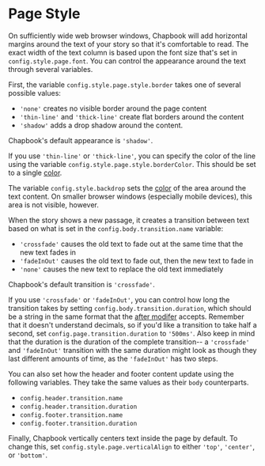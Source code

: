 # Page Style

On sufficiently wide web browser windows, Chapbook will add horizontal margins around the text of your story so that it's comfortable to read. The exact width of the text column is based upon the font size that's set in `config.style.page.font`. You can control the appearance around the text through several variables.

First, the variable `config.style.page.style.border` takes one of several possible values:

- `'none'` creates no visible border around the page content
- `'thin-line'` and `'thick-line'` create flat borders around the content
- `'shadow'` adds a drop shadow around the content.

Chapbook's default appearance is `'shadow'`.

If you use `'thin-line'` or `'thick-line'`, you can specify the color of the line using the variable `config.style.page.style.borderColor`. This should be set to a single [color].

The variable `config.style.backdrop` sets the [color] of the area around the text content. On smaller browser windows (especially mobile devices), this area is not visible, however.

When the story shows a new passage, it creates a transition between text based on what is set in the `config.body.transition.name` variable:

- `'crossfade'` causes the old text to fade out at the same time that the new text fades in
- `'fadeInOut'` causes the old text to fade out, then the new text to fade in
- `'none'` causes the new text to replace the old text immediately

Chapbook's default transition is `'crossfade'`.

If you use `'crossfade'` or `'fadeInOut'`, you can control how long the transition takes by setting `config.body.transition.duration`, which should be a string in the same format that the [after modifer][after] accepts. Remember that it doesn't understand decimals, so if you'd like a transition to take half a second, set `config.page.transition.duration` to `'500ms'`. Also keep in mind that the duration is the duration of the complete transition-- a `'crossfade'` and `'fadeInOut'` transition with the same duration might look as though they last different amounts of time, as the `'fadeInOut'` has two steps.

You can also set how the header and footer content update using the following variables. They take the same values as their `body` counterparts.

- `config.header.transition.name`
- `config.header.transition.duration`
- `config.footer.transition.name`
- `config.footer.transition.duration`

Finally, Chapbook vertically centers text inside the page by default. To change this, set `config.style.page.verticalAlign` to either `'top'`, `'center'`, or `'bottom'`.

[color]: fonts-and-colors.html#colors
[after]: ../text-and-links/modifiers-and-delayed-text.html